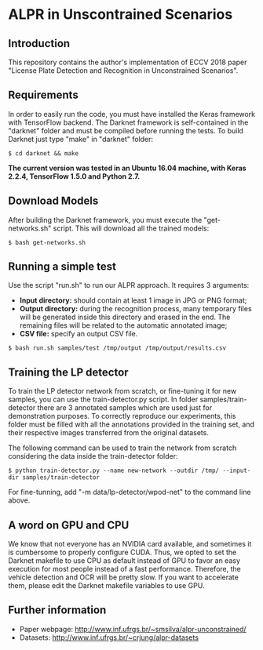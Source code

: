 # ALPR in Unscontrained Scenarios

## Introduction

This repository contains the author's implementation of ECCV 2018 paper "License Plate Detection and Recognition in Unconstrained Scenarios".

## Requirements

In order to easily run the code, you must have installed the Keras framework with TensorFlow backend. The Darknet framework is self-contained in the "darknet" folder and must be compiled before running the tests. To build Darknet just type "make" in "darknet" folder:

```shellscript
$ cd darknet && make
```

**The current version was tested in an Ubuntu 16.04 machine, with Keras 2.2.4, TensorFlow 1.5.0 and Python 2.7.**

## Download Models

After building the Darknet framework, you must execute the "get-networks.sh" script. This will download all the trained models:

```shellscript
$ bash get-networks.sh
```

## Running a simple test

Use the script "run.sh" to run our ALPR approach. It requires 3 arguments:
* __Input directory:__ should contain at least 1 image in JPG or PNG format;
* __Output directory:__ during the recognition process, many temporary files will be generated inside this directory and erased in the end. The remaining files will be related to the automatic annotated image;
* __CSV file:__ specify an output CSV file.

```shellscript
$ bash run.sh samples/test /tmp/output /tmp/output/results.csv
```

## Training the LP detector

To train the LP detector network from scratch, or fine-tuning it for new samples, you can use the train-detector.py script. In folder samples/train-detector there are 3 annotated samples which are used just for demonstration purposes. To correctly reproduce our experiments, this folder must be filled with all the annotations provided in the training set, and their respective images transferred from the original datasets.

The following command can be used to train the network from scratch considering the data inside the train-detector folder:

```shellscript
$ python train-detector.py --name new-network --outdir /tmp/ --input-dir samples/train-detector
```

For fine-tunning, add "-m data/lp-detector/wpod-net" to the command line above.

## A word on GPU and CPU

We know that not everyone has an NVIDIA card available, and sometimes it is cumbersome to properly configure CUDA. Thus, we opted to set the Darknet makefile to use CPU as default instead of GPU to favor an easy execution for most people instead of a fast performance. Therefore, the vehicle detection and OCR will be pretty slow. If you want to accelerate them, please edit the Darknet makefile variables to use GPU.

## Further information

* Paper webpage: http://www.inf.ufrgs.br/~smsilva/alpr-unconstrained/
* Datasets: http://www.inf.ufrgs.br/~crjung/alpr-datasets

